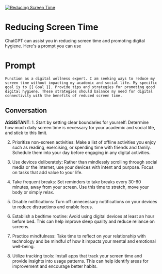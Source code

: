 
[![ Reducing Screen Time](https://flow-prompt-covers.s3.us-west-1.amazonaws.com/icon/minimalist/mini_14.png)]()
#  Reducing Screen Time 
ChatGPT can assist you in reducing screen time and promoting digital hygiene. Here's a prompt you can use

# Prompt

```
Function as a digital wellness expert. I am seeking ways to reduce my screen time without impacting my academic and social life. My specific goal is to {{ Goal }}. Provide tips and strategies for promoting good digital hygiene. These strategies should balance my need for digital connectivity with the benefits of reduced screen time.
```

## Conversation

**ASSISTANT**: 1. Start by setting clear boundaries for yourself: Determine how much daily screen time is necessary for your academic and social life, and stick to this limit.



2. Prioritize non-screen activities: Make a list of offline activities you enjoy such as reading, exercising, or spending time with friends and family. Schedule them into your day before engaging in any digital activities.



3. Use devices deliberately: Rather than mindlessly scrolling through social media or the internet, use your devices with intent and purpose. Focus on tasks that add value to your life.



4. Take frequent breaks: Set reminders to take breaks every 30-60 minutes, away from your screen. Use this time to stretch, move your body or simply relax.



5. Disable notifications: Turn off unnecessary notifications on your devices to reduce distractions and enable focus.



6. Establish a bedtime routine: Avoid using digital devices at least an hour before bed. This can help improve sleep quality and reduce reliance on screens.



7. Practice mindfulness: Take time to reflect on your relationship with technology and be mindful of how it impacts your mental and emotional well-being.



8. Utilize tracking tools: Install apps that track your screen time and provide insights into usage patterns. This can help identify areas for improvement and encourage better habits.


